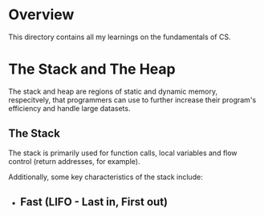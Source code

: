 # Overview

This directory contains all my learnings on the fundamentals of CS. 

# The Stack and The Heap

The stack and heap are regions of static and dynamic memory, respecitvely, that programmers can use to further increase their program's efficiency and handle large datasets.

## The Stack

The stack is primarily used for function calls, local variables and flow control (return addresses, for example). 

Additionally, some key characteristics of the stack include:
- Fast (LIFO - Last in, First out)
    - 